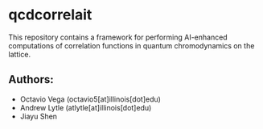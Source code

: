 # qcdcorrelait
This repository contains a framework for performing AI-enhanced computations of correlation functions in quantum chromodynamics on the lattice.

## Authors:
- Octavio Vega (octavio5[at]illinois[dot]edu)
- Andrew Lytle (atlytle[at]illinois[dot]edu)
- Jiayu Shen

